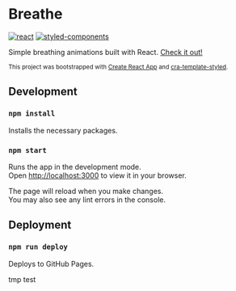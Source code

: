# Breathe

[![react](https://img.shields.io/badge/React-282c34?logo=react&style=for-the-badge)](https://reactjs.org)
[![styled-components](https://img.shields.io/badge/styled%20components-000000?logo=styledcomponents&style=for-the-badge)](https://styled-components.com)

Simple breathing animations built with React. [Check it out!](https://breathe.taavola.dev)

<sub>This project was bootstrapped with [Create React App](https://github.com/facebook/create-react-app) and [cra-template-styled](https://github.com/jtaavola/cra-templates/tree/main/cra-template-styled).</sub>

## Development

### `npm install`

Installs the necessary packages.

### `npm start`

Runs the app in the development mode.\
Open [http://localhost:3000](http://localhost:3000) to view it in your browser.

The page will reload when you make changes.\
You may also see any lint errors in the console.

## Deployment

### `npm run deploy`

Deploys to GitHub Pages.

tmp test